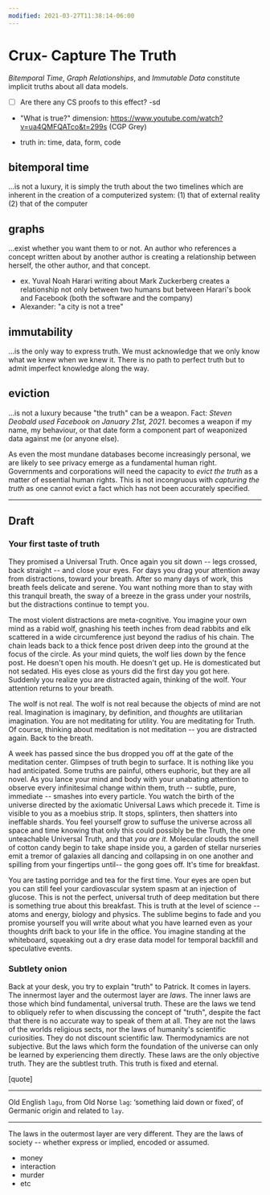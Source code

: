 ```yaml
---
modified: 2021-03-27T11:38:14-06:00
---
```


# Crux- Capture The Truth

_Bitemporal Time_, _Graph Relationships_, and _Immutable Data_ constitute implicit truths about all data models.

- [ ] Are there any CS proofs to this effect? -sd

- "What is true?" dimension: https://www.youtube.com/watch?v=ua4QMFQATco&t=299s (CGP Grey)

- truth in: time, data, form, code

## bitemporal time 

...is not a luxury, it is simply the truth about the two timelines which are inherent in the creation of a computerized system: (1) that of external reality (2) that of the computer

## graphs

...exist whether you want them to or not. An author who references a concept written about by another author is creating a relationship between herself, the other author, and that concept.

- ex. Yuval Noah Harari writing about Mark Zuckerberg creates a relationship not only between two humans but between Harari's book and Facebook (both the software and the company)
- Alexander: "a city is not a tree"

## immutability

...is the only way to express truth. We must acknowledge that we only know what we knew when we knew it. There is no path to perfect truth but to admit imperfect knowledge along the way.

## eviction

...is not a luxury because "the truth" can be a weapon. Fact: _Steven Deobald used Facebook on January 21st, 2021._ becomes a weapon if my name, my behaviour, or that date form a component part of weaponized data against me (or anyone else).

As even the most mundane databases become increasingly personal, we are likely to see privacy emerge as a fundamental human right. Governments and corporations will need the capacity to _evict the truth_ as a matter of essential human rights. This is not incongruous with _capturing the truth_ as one cannot evict a fact which has not been accurately specified.


---


## Draft

### Your first taste of truth

They promised a Universal Truth. Once again you sit down -- legs crossed, back straight -- and close your eyes. For days you drag your attention away from distractions, toward your breath. After so many days of work, this breath feels delicate and serene. You want nothing more than to stay with this tranquil breath, the sway of a breeze in the grass under your nostrils, but the distractions continue to tempt you.

The most violent distractions are meta-cognitive. You imagine your own mind as a rabid wolf, gnashing his teeth inches from dead rabbits and elk scattered in a wide circumference just beyond the radius of his chain. The chain leads back to a thick fence post driven deep into the ground at the focus of the circle. As your mind quiets, the wolf lies down by the fence post. He doesn't open his mouth. He doesn't get up. He is domesticated but not sedated. His eyes close as yours did the first day you got here. Suddenly you realize you are distracted again, thinking of the wolf. Your attention returns to your breath.

The wolf is not real. The wolf is not real because the objects of mind are not real. Imagination is imaginary, by definition, and _thoughts_ are utilitarian imagination. You are not meditating for utility. You are meditating for Truth. Of course, thinking about meditation is not meditation -- you are distracted again. Back to the breath.

A week has passed since the bus dropped you off at the gate of the meditation center. Glimpses of truth begin to surface. It is nothing like you had anticipated. Some truths are painful, others euphoric, but they are all novel. As you lance your mind and body with your unabating attention to observe every infinitesimal change within them, truth -- subtle, pure, immediate -- smashes into every particle. You watch the birth of the universe directed by the axiomatic Universal Laws which precede it. Time is visible to you as a moebius strip. It stops, splinters, then shatters into ineffable shards. You feel yourself grow to suffuse the universe across all space and time knowing that only this could possibly be the Truth, the one unteachable Universal Truth, and that _you are it._ Molecular clouds the smell of cotton candy begin to take shape inside you, a garden of stellar nurseries emit a tremor of galaxies all dancing and collapsing in on one another and spilling from your fingertips until-- the gong goes off. It's time for breakfast.

You are tasting porridge and tea for the first time. Your eyes are open but you can still feel your cardiovascular system spasm at an injection of glucose. This is not the perfect, universal truth of deep meditation but there is something true about this breakfast. This is truth at the level of science -- atoms and energy, biology and physics. The sublime begins to fade and you promise yourself you will write about what you have learned even as your thoughts drift back to your life in the office. You imagine standing at the whiteboard, squeaking out a dry erase data model for temporal backfill and speculative events.

### Subtlety onion

Back at your desk, you try to explain "truth" to Patrick. It comes in layers. The innermost layer and the outermost layer are _laws_. The inner laws are those which bind fundamental, universal truth. These are the laws we tend to obliquely refer to when discussing the concept of "truth", despite the fact that there is no accurate way to speak of them at all. They are not the laws of the worlds religious sects, nor the laws of humanity's scientific curiosities. They do not discount scientific law. Thermodynamics are not subjective. But the laws which form the foundation of the universe can only be learned by experiencing them directly. These laws are the only objective truth. They are the subtlest truth. This truth is fixed and eternal.

[quote]
____
Old English `lagu`, from Old Norse `lag`: ‘something laid down or fixed’, of Germanic origin and related to `lay`.
____

The laws in the outermost layer are very different. They are the laws of society -- whether express or implied, encoded or assumed. 

* money
* interaction
* murder
* etc














